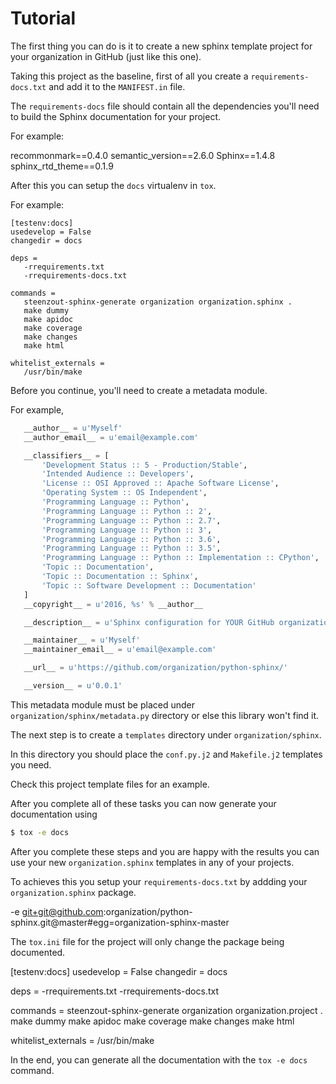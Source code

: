 # Tutorial

The first thing you can do is it to create a new
sphinx template project for your organization in GitHub
(just like this one).

Taking this project as the baseline,
first of all you create a `requirements-docs.txt` and
add it to the `MANIFEST.in` file.

The `requirements-docs` file should contain all the dependencies
you'll need to build the Sphinx documentation for your project.

For example:

   recommonmark==0.4.0
   semantic_version==2.6.0
   Sphinx==1.4.8
   sphinx_rtd_theme==0.1.9


After this you can setup the `docs` virtualenv in `tox`.

For example:

```
[testenv:docs]
usedevelop = False
changedir = docs

deps =
   -rrequirements.txt
   -rrequirements-docs.txt

commands =
   steenzout-sphinx-generate organization organization.sphinx .
   make dummy
   make apidoc
   make coverage
   make changes
   make html

whitelist_externals =
   /usr/bin/make
```

Before you continue,
you'll need to create a metadata module.

For example,

```python
   __author__ = u'Myself'
   __author_email__ = u'email@example.com'

   __classifiers__ = [
       'Development Status :: 5 - Production/Stable',
       'Intended Audience :: Developers',
       'License :: OSI Approved :: Apache Software License',
       'Operating System :: OS Independent',
       'Programming Language :: Python',
       'Programming Language :: Python :: 2',
       'Programming Language :: Python :: 2.7',
       'Programming Language :: Python :: 3',
       'Programming Language :: Python :: 3.6',
       'Programming Language :: Python :: 3.5',
       'Programming Language :: Python :: Implementation :: CPython',
       'Topic :: Documentation',
       'Topic :: Documentation :: Sphinx',
       'Topic :: Software Development :: Documentation'
   ]
   __copyright__ = u'2016, %s' % __author__

   __description__ = u'Sphinx configuration for YOUR GitHub organization.'

   __maintainer__ = u'Myself'
   __maintainer_email__ = u'email@example.com'

   __url__ = u'https://github.com/organization/python-sphinx/'

   __version__ = u'0.0.1'
```

This metadata module must be placed
under `organization/sphinx/metadata.py` directory or
else this library won't find it.

The next step is to create a `templates` directory under `organization/sphinx`.

In this directory you should place the `conf.py.j2` and `Makefile.j2` templates you need.

Check this project template files for an example.

After you complete all of these tasks you can now generate your documentation using


```bash
$ tox -e docs
```

After you complete these steps and you are happy with the results
you can use your new `organization.sphinx` templates in any of your projects.

To achieves this you setup your `requirements-docs.txt`
by addding your `organization.sphinx` package.


   -e git+git@github.com:organization/python-sphinx.git@master#egg=organization-sphinx-master

The `tox.ini` file for the project will only change the package being documented.

   [testenv:docs]
   usedevelop = False
   changedir = docs

   deps =
       -rrequirements.txt
       -rrequirements-docs.txt

   commands =
       steenzout-sphinx-generate organization organization.project .
       make dummy
       make apidoc
       make coverage
       make changes
       make html

   whitelist_externals =
       /usr/bin/make

In the end, you can generate all the documentation
with the `tox -e docs` command.
